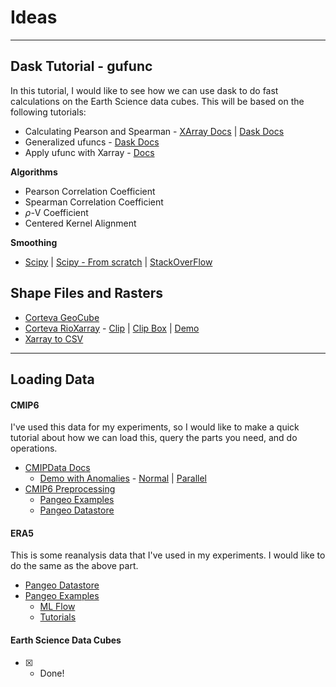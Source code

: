 # Ideas

---

## Dask Tutorial - gufunc

In this tutorial, I would like to see how we can use dask to do fast calculations on the Earth Science data cubes. This will be based on the following tutorials:

* Calculating Pearson and Spearman - [XArray Docs](http://xarray.pydata.org/en/stable/dask.html) | [Dask Docs](https://examples.dask.org/xarray.html)
* Generalized ufuncs - [Dask Docs](https://docs.dask.org/en/latest/array-gufunc.html)
* Apply ufunc with Xarray - [Docs](http://xarray.pydata.org/en/stable/examples/apply_ufunc_vectorize_1d.html)


**Algorithms**

* Pearson Correlation Coefficient
* Spearman Correlation Coefficient
* $\rho$-V Coefficient
* Centered Kernel Alignment

**Smoothing**

* [Scipy](https://docs.scipy.org/doc/scipy/reference/generated/scipy.signal.savgol_filter.html) | [Scipy - From scratch](https://scipy-cookbook.readthedocs.io/items/SavitzkyGolay.html) | [StackOverFlow](https://stackoverflow.com/questions/57092509/how-to-apply-a-1d-median-filter-to-a-3d-dataarray-using-xarray-apply-ufunc)


## Shape Files and Rasters

* [Corteva GeoCube](https://corteva.github.io/geocube/stable/examples/examples.html)
* [Corteva RioXarray](https://corteva.github.io/rioxarray/html/examples/clip_geom.html) - [Clip](https://corteva.github.io/rioxarray/html/examples/clip_geom.html) | [Clip Box](https://corteva.github.io/rioxarray/html/examples/clip_box.html) | [Demo](https://gis.stackexchange.com/questions/328128/extracting-data-within-geometry-shape/328320#328320)
* [Xarray to CSV](https://gis.stackexchange.com/questions/358051/convert-raster-to-csv-with-lat-lon-and-value-columns/358057#358057)

---

## Loading Data

#### CMIP6 

I've used this data for my experiments, so I would like to make a quick tutorial about how we can load this, query the parts you need, and do operations.

* [CMIPData Docs](https://cmipdata.readthedocs.io/en/latest/)
  * [Demo with Anomalies](https://github.com/swartn/cmip6-gmst-anoms) - [Normal](https://github.com/swartn/cmip6-gmst-anoms/blob/master/gmst_cmip6.ipynb) | [Parallel](https://github.com/swartn/cmip6-gmst-anoms/blob/master/gmst_cmip6_parallel.ipynb)
* [CMIP6 Preprocessing](https://github.com/jbusecke/cmip6_preprocessing)
  * [Pangeo Examples](https://github.com/pangeo-data/pangeo-cmip6-examples)
  * [Pangeo Datastore](https://github.com/pangeo-data/pangeo-datastore)


#### ERA5

This is some reanalysis data that I've used in my experiments. I would like to do the same as the above part.

* [Pangeo Datastore](https://github.com/pangeo-data/pangeo-datastore)
* [Pangeo Examples](https://github.com/pangeo-data/pangeo-era5)
  * [ML Flow](https://github.com/pangeo-data/ml-workflow-examples)
  * [Tutorials](https://github.com/pangeo-data/pangeo-tutorial/tree/agu2019/notebooks)

#### Earth Science Data Cubes

* [X] - Done!